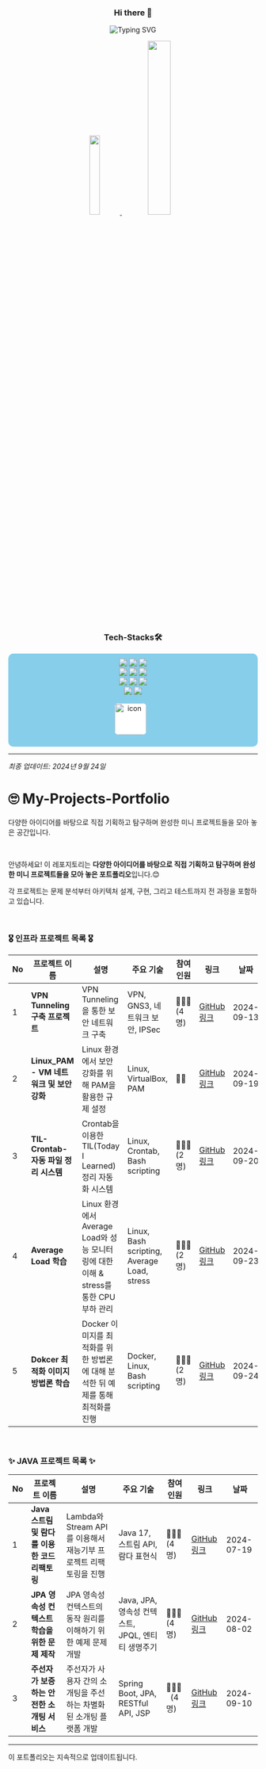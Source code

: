 
<p align="center">
  <h3 align="center">Hi there 👋</h3>
</p>


<p align="center">
  <img src="https://readme-typing-svg.demolab.com?font=Fira+Code&weight=500&size=25&duration=3000&pause=300&color=F7873F&width=435&lines=%EC%95%88%EB%85%95%ED%95%98%EC%84%B8%EC%9A%94+%3Ao+Woori+fisa+3%EA%B8%B0;Cloud+%EA%B3%B5%EB%B6%80%EB%A5%BC+%ED%95%98%EA%B3%A0%EC%9E%88%EB%8A%94+%EC%86%90%EB%8C%80%ED%98%84%EC%9E%85%EB%8B%88%EB%8B%A4." alt="Typing SVG" /></a>
</p>

<div align=center>
<!-- 
![Daehyeon's GitHub stats](https://github-readme-stats.vercel.app/api?username=DaeHyeonSon&show_icons=true&theme=radical)
asd
<!--
![Top Langs](https://github-readme-stats.vercel.app/api/top-langs/?username=DaeHyeonSon&layout=compact)
-->

<a href="https://github.com/anuraghazra/github-readme-stats">
    <img src="https://github-readme-stats.vercel.app/api/top-langs/?username=DaeHyeonSon&layout=donut&show_icons=true&theme=material-palenight&hide_border=true&bg_color=20232a&icon_color=58A6FF&text_color=fff&title_color=58A6FF&count_private=true&exclude_repo=Face-Transfer-Application" width=20.3% />
</a>    
<a href="https://github.com/anuraghazra/github-readme-stats">
  <img src="https://github-readme-stats.vercel.app/api?username=DaeHyeonSon&show_icons=true&theme=material-palenight&hide_border=true&bg_color=20232a&icon_color=58A6FF&text_color=fff&title_color=58A6FF&count_private=true" width=30% />
</a>

</div>


<div align=center><h3>Tech-Stacks🛠️</h3></div>
<div align=center style="background-color: #87CEEB; padding: 10px; border-radius: 10px;">
  <img src="https://img.shields.io/badge/java-007396?style=for-the-badge&logo=java&logoColor=white">
  <img src="https://img.shields.io/badge/spring-6DB33F?style=for-the-badge&logo=spring&logoColor=white">
  <img src="https://img.shields.io/badge/springboot-6DB33F?style=for-the-badge&logo=springboot&logoColor=white"><br>
  <img src="https://img.shields.io/badge/html5-E34F26?style=for-the-badge&logo=html5&logoColor=white">
  <img src="https://img.shields.io/badge/css-1572B6?style=for-the-badge&logo=css3&logoColor=white">
  <img src="https://img.shields.io/badge/javascript-F7DF1E?style=for-the-badge&logo=javascript&logoColor=black"><br>
  <img src="https://img.shields.io/badge/mysql-4479A1?style=for-the-badge&logo=mysql&logoColor=white">
  <img src="https://img.shields.io/badge/apache tomcat-F8DC75?style=for-the-badge&logo=apachetomcat&logoColor=white">
  <img src="https://img.shields.io/badge/gradle-02303A?style=for-the-badge&logo=gradle&logoColor=white"><br>
  <img src="https://img.shields.io/badge/github-181717?style=for-the-badge&logo=github&logoColor=white">
  <img src="https://img.shields.io/badge/git-F05032?style=for-the-badge&logo=git&logoColor=white">
  
  <img src="https://techstack-generator.vercel.app/github-icon.svg" alt="icon" width="64" height="64" style="background-color:white; border-radius: 8px; margin-right: 10px;"><br>
</div>

<hr>

*최종 업데이트: 2024년 9월 24일*

# 🙄 My-Projects-Portfolio
다양한 아이디어를 바탕으로 직접 기획하고 탐구하며 완성한 미니 프로젝트들을 모아 놓은 공간입니다. 

<br>

안녕하세요! 이 레포지토리는 **다양한 아이디어를 바탕으로 직접 기획하고 탐구하며 완성한 미니 프로젝트들을 모아 놓은 포트폴리오**입니다.😊 <br>

각 프로젝트는 문제 분석부터 아키텍처 설계, 구현, 그리고 테스트까지 전 과정을 포함하고 있습니다. 

<br>

### 🎖️ 인프라 프로젝트 목록 🎖️

| No | 프로젝트 이름 | 설명 | 주요 기술 | 참여<br> 인원 | 링크 | 날짜 |
|----|---------------|------|-----------|----------|------|------|
| 1 | **VPN Tunneling 구축 프로젝트** | VPN Tunneling을 통한 보안 네트워크 구축 | VPN, GNS3, 네트워크 보안, IPSec | 👨‍👨‍👧 (4명) | [GitHub 링크](https://github.com/WooLockVLock/VPNTunneling) | 2024-09-13 |
| 2 | **Linux_PAM - VM 네트워크 및 보안 강화** | Linux 환경에서 보안 강화를 위해 PAM을 활용한 규제 설정 | Linux, VirtualBox, PAM | 👩‍💻 | [GitHub 링크](https://github.com/DaeHyeonSon/Linux_PAM) | 2024-09-19 |
| 3 | **TIL-Crontab-자동 파일 정리 시스템** | Crontab을 이용한 TIL(Today I Learned) 정리 자동화 시스템 | Linux, Crontab, Bash scripting | 👨‍👨‍👧 (2명) | [GitHub 링크](https://github.com/DaeHyeonSon/Crontab_Test) | 2024-09-20 |
| 4 | **Average Load 학습** | Linux 환경에서 Average Load와 성능 모니터링에 대한 이해 & stress를 통한 CPU 부하 관리 | Linux, Bash scripting, Average Load, stress | 👨‍👨‍👧 (2명) | [GitHub 링크](https://github.com/DaeHyeonSon/Average-Load-in-Linux) | 2024-09-23 |
| 5 | **Dokcer 최적화 이미지 방법론 학습** | Docker 이미지를 최적화를 위한 방법론에 대해 분석한 뒤 예제를 통해 최적화를 진행 | Docker, Linux, Bash scripting | 👨‍👨‍👧 (2명) | [GitHub 링크](https://github.com/DaeHyeonSon/Docker-Image-Optimization) | 2024-09-24 |

<br>

### ✨ JAVA 프로젝트 목록 ✨

| No | 프로젝트 이름 | 설명 | 주요 기술 | 참여<br> 인원 | 링크 | 날짜 |
|----|---------------|------|-----------|----------|------|------|
| 1  | **Java 스트림 및 람다를 이용한 코드 리팩토링** | Lambda와 Stream API를 이용해서 재능기부 프로젝트 리팩토링을 진행 | Java 17, 스트림 API, 람다 표현식 | 👨‍👨‍👧 <br> (4명) | [GitHub 링크](https://github.com/DaeHyeonSon/fisa3_Java_Refectoring) | 2024-07-19 |
| 2  | **JPA 영속성 컨텍스트 학습을 위한 문제 제작** | JPA 영속성 컨텍스트의 동작 원리를 이해하기 위한 예제 문제 개발 | Java, JPA, 영속성 컨텍스트, JPQL, 엔티티 생명주기 | 👨‍👨‍👧 <br> (4명) | [GitHub 링크](https://github.com/DaeHyeonSon/jpaPractice) | 2024-08-02 |
| 3  | **주선자가 보증하는 안전한 소개팅 서비스** | 주선자가 사용자 간의 소개팅을 주선하는 차별화된 소개팅 플랫폼 개발 | Spring Boot, JPA, RESTful API, JSP | 👨‍👨‍👧 &nbsp; (4명) | [GitHub 링크](https://github.com/DaeHyeonSon/WhiteClothesPeople) | 2024-09-10 |

---

이 포트폴리오는 지속적으로 업데이트됩니다.



<!--
**DaeHyeonSon/DaeHyeonSon** is a ✨ _special_ ✨ repository because its `README.md` (this file) appears on your GitHub profile.

Here are some ideas to get you started:

- 🔭 I’m currently working on ...
- 🌱 I’m currently learning ...
- 👯 I’m looking to collaborate on ...
- 🤔 I’m looking for help with ...
- 💬 Ask me about ...
- 📫 How to reach me: ...
- 😄 Pronouns: ...
- ⚡ Fun fact: ...
-->
